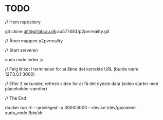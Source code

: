 # TODO

// Hent repository

git clone git@gitlab.au.dk:au577483/p2pvrreality.git

// Åben mappen p2pvrreality

// Start serveren

sudo node index.js

// Følg linket i terminalen for at åbne det korrekte URL (burde være 127.0.0.1:3000)

// Efter 2 sekunder, refresh siden for at få det nyeste data (siden starter med placeholder værdier)

// The End


docker run -ti --privileged -p 3000:3000 --device /dev/gpiomem  sudo_node /bin/sh
